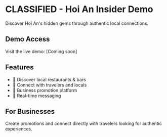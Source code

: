 # CLASSIFIED - Hoi An Insider Demo

Discover Hoi An's hidden gems through authentic local connections.

## Demo Access
Visit the live demo: [Coming soon]

## Features
- 🏮 Discover local restaurants & bars
- 🎯 Connect with travelers and locals  
- 💼 Business promotion platform
- 💬 Real-time messaging

## For Businesses
Create promotions and connect directly with travelers looking for authentic experiences.
